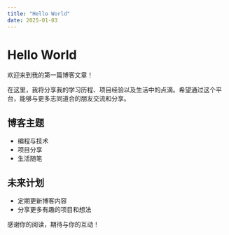 ```yaml
---
title: "Hello World"
date: 2025-01-03
---
```


# Hello World

欢迎来到我的第一篇博客文章！

在这里，我将分享我的学习历程、项目经验以及生活中的点滴。希望通过这个平台，能够与更多志同道合的朋友交流和分享。

## 博客主题
- 编程与技术
- 项目分享
- 生活随笔

## 未来计划
- 定期更新博客内容
- 分享更多有趣的项目和想法

感谢你的阅读，期待与你的互动！
